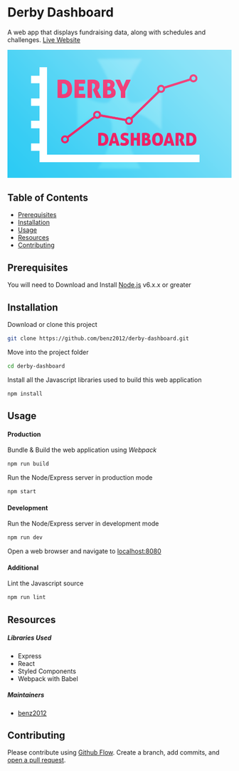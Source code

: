 # Derby Dashboard

A web app that displays fundraising data, along with schedules and challenges.
[Live Website](https://derby-dashboard.herokuapp.com)

![cover image of derby dashboard](public/og_image_v001.png)

## Table of Contents

- [Prerequisites](#prerequisites)
- [Installation](#installation)
- [Usage](#usage)
- [Resources](#resources)
- [Contributing](#contributing)

## Prerequisites

You will need to Download and Install [Node.js](https://nodejs.org/en/download/) v6.x.x or greater

## Installation

Download or clone this project
```bash
git clone https://github.com/benz2012/derby-dashboard.git
```

Move into the project folder
```bash
cd derby-dashboard
```

Install all the Javascript libraries used to build this web application
```bash
npm install
```

## Usage

#### Production

Bundle & Build the web application using *Webpack*
```bash
npm run build
```

Run the Node/Express server in production mode
```bash
npm start
```

#### Development

Run the Node/Express server in development mode
```bash
npm run dev
```

Open a web browser and navigate to [localhost:8080](http://localhost:8080)

#### Additional

Lint the Javascript source
```bash
npm run lint
```

## Resources

##### Libraries Used
- Express
- React
- Styled Components
- Webpack with Babel

##### Maintainers
- [benz2012](https://github.com/benz2012)

## Contributing

Please contribute using [Github Flow](https://guides.github.com/introduction/flow/). Create a branch, add commits, and [open a pull request](https://github.com/benz2012/derby-dashboard/compare).
